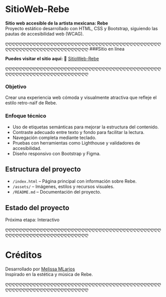 # SitioWeb-Rebe

**Sitio web accesible de la artista mexicana: Rebe**  
Proyecto estático desarrollado con HTML, CSS y Bootstrap, siguiendo las pautas de accesibilidad web (WCAG).

ღღღღღღღღღღღღღღღღღღღღღღღღღღღღღღღღღღღღღღღღღღღღღღღღღღღღღღღღღღღღღღღღღღღღღ
###Sitio en línea

**Puedes visitar el sitio aquí:**
🔗 [SitioWeb-Rebe](https://mellr7.github.io/SitioWeb-Rebe/)

ღღღღღღღღღღღღღღღღღღღღღღღღღღღღღღღღღღღღღღღღღღღღღღღღღღღღღღღღღღღღღღღღღღღღღ

### Objetivo
Crear una experiencia web cómoda y visualmente atractiva que refleje el estilo retro-naïf de Rebe.

### Enfoque técnico
- Uso de etiquetas semánticas para mejorar la estructura del contenido.
- Contraste adecuado entre texto y fondo para facilitar la lectura.
- Navegación completa mediante teclado.
- Pruebas con herramientas como Lighthouse y validadores de accesibilidad.
- Diseño responsivo con Bootstrap y Figma.

## Estructura del proyecto
- `/index.html` – Página principal con información sobre Rebe.
- `/assets/` – Imágenes, estilos y recursos visuales.
- `/README.md` – Documentación del proyecto.

## Estado del proyecto
Próxima etapa: Interactivo

ღღღღღღღღღღღღღღღღღღღღღღღღღღღღღღღღღღღღღღღღღღღღღღღღღღღღღღღღღღღღღღღღღღღღღ
# Créditos

Desarrollado por [Melissa MLarios](https://github.com/mellr7)  
Inspirado en la estética y música de Rebe.

ღღღღღღღღღღღღღღღღღღღღღღღღღღღღღღღღღღღღღღღღღღღღღღღღღღღღღღღღღღღღღღღღღღღღღ

